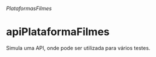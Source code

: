 *PlataformasFilmes*
# apiPlataformaFilmes
Simula uma API, onde pode ser utilizada para vários testes.
